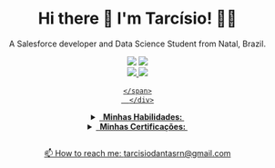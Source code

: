 <h1 align='center'>
  Hi there 👋 I'm Tarcísio! 👨‍💻
</h1>
<p align='center'>
  A Salesforce developer and Data Science Student from Natal, Brazil.
</p>
<div align='center'> 
  <a href="https://www.linkedin.com/in/tarcisio-dantas" target="_blank"><img src="https://img.shields.io/badge/-LinkedIn-%230077B5?style=for-the-badge&logo=linkedin&logoColor=white" target="_blank"></a> 
    <a href="https://github.com/tattudc" target="_blank"><img src="https://img.shields.io/badge/GitHub-100000?style=for-the-badge&logo=github&logoColor=white" target="_blank"></a> 
</div>

 <div align='center' >
  <span>
    <a href="https://github.com/tattudc">
    <img height="180em" src="https://github-readme-stats.vercel.app/api?username=tattudc&show_icons=true&theme=dark&include_all_commits=true&count_private=true"/>
      </span>
      <span>
        <img height="180em" src="https://github-readme-stats.vercel.app/api/top-langs/?username=tattudc&show_icons=true&theme=dark&include_all_commits=true&count_private=true"/>


    </span>
      </div>
   

<details>
  <summary><b>&nbsp;&nbsp;Minhas Habilidades:&nbsp;</b></summary>
  <br/>
<div style="display: inline_block" align='center'><br>
  <img align="center" height="30" width="40" src="https://github.com/devicons/devicon/blob/master/icons/salesforce/salesforce-original.svg">
<img align="center" height="30" width="70" src="https://img.shields.io/badge/Python-FFD43B?style=for-the-badge&logo=python&logoColor=darkgreen">
<img align="center" height="30" width="70" src="https://img.shields.io/badge/C%23-239120?style=for-the-badge&logo=c-sharp&logoColor=white">
<img align="center" height="30" width="70" src="https://img.shields.io/badge/Flutter-02569B?style=for-the-badge&logo=flutter&logoColor=white">
  <img align="center" height="30" width="40" src="https://raw.githubusercontent.com/devicons/devicon/master/icons/javascript/javascript-plain.svg">
  <img align="center" alt="Rafa-HTML" height="30" width="40" src="https://raw.githubusercontent.com/devicons/devicon/master/icons/html5/html5-original.svg">
  <img align="center" alt="Rafa-CSS" height="30" width="40" src="https://raw.githubusercontent.com/devicons/devicon/master/icons/css3/css3-original.svg">
  <img align="center" height="30" width="40" src="https://raw.githubusercontent.com/devicons/devicon/master/icons/php/php-original.svg">
    <img align="center" height="30" width="110" src="https://img.shields.io/badge/Microsoft%20SQL%20Sever-CC2927?style=for-the-badge&logo=microsoft%20sql%20server&logoColor=white">
  <img align="center" height="30" width="40" src="https://raw.githubusercontent.com/devicons/devicon/master/icons/postgresql/postgresql-plain.svg">
  <img align="center" height="30" width="40" src="https://raw.githubusercontent.com/devicons/devicon/master/icons/git/git-plain.svg">
  <img align="center" height="30" width="40" src="https://raw.githubusercontent.com/devicons/devicon/master/icons/linux/linux-plain.svg">
  <img align="center" height="30" width="40" src="https://raw.githubusercontent.com/devicons/devicon/master/icons/vscode/vscode-plain.svg">
 
</div>
</details>

<details>
  <summary><b>&nbsp;&nbsp;Minhas Certificações:&nbsp;</b></summary>
  <br/>
  
  <div align="center">
    <img align="center" height="50" width="50" src="Associate.png">
      <img align="center" height="50" width="50" src="AiAssociate.png">
  <img align="center" height="50" width="50" src="Scrum.png">
</div>
  
</details>

  
  ##
 
<p align='center'>
  📫 How to reach me: <a href='mailto:tarcisiodantasrn@gmail.com'>tarcisiodantasrn@gmail.com</a>
</p>

